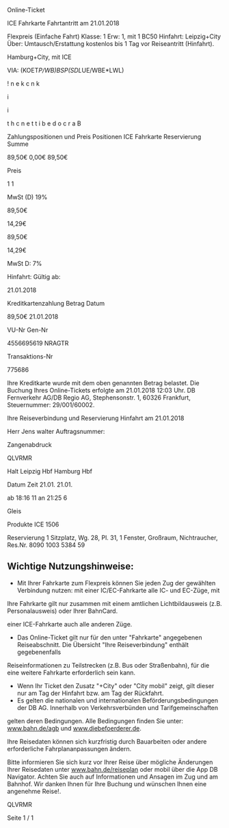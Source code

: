 Online-Ticket

ICE Fahrkarte
Fahrtantritt am 21.01.2018

Flexpreis (Einfache Fahrt)
Klasse:
1
Erw:
1, mit 1 BC50
Hinfahrt: Leipzig+City
Über:
Umtausch/Erstattung kostenlos bis 1 Tag vor Reiseantritt (Hinfahrt).

 Hamburg+City, mit ICE

VIA: (KOET*P/WB)*BSP*(SDL*UE/WBE*LWL)

!
n
e
k
c
n
k

i

i

t
h
c
n
e
t
t
i
b
e
d
o
c
r
a
B

Zahlungspositionen und Preis
Positionen
ICE Fahrkarte
Reservierung
Summe

89,50€
0,00€
89,50€

Preis

1
1

MwSt (D) 19%

89,50€

14,29€

89,50€

14,29€

MwSt D: 7%

Hinfahrt:
Gültig ab:

21.01.2018

Kreditkartenzahlung
Betrag
Datum

89,50€
21.01.2018

VU-Nr
Gen-Nr

4556695619
NRAGTR

Transaktions-Nr

775686

Ihre Kreditkarte wurde mit dem oben genannten Betrag belastet. Die Buchung Ihres
Online-Tickets erfolgte am 21.01.2018 12:03 Uhr. DB Fernverkehr AG/DB Regio AG,
Stephensonstr. 1, 60326 Frankfurt, Steuernummer: 29/001/60002.

Ihre Reiseverbindung und Reservierung Hinfahrt am 21.01.2018

Herr  Jens walter
Auftragsnummer:

Zangenabdruck

QLVRMR

Halt
Leipzig Hbf
Hamburg Hbf

Datum Zeit
21.01.
21.01.

ab 18:16 11
an 21:25 6

Gleis

Produkte
ICE 1506

Reservierung
1 Sitzplatz, Wg. 28, Pl. 31, 1 Fenster, Großraum,
Nichtraucher, Res.Nr. 8090 1003 5384 59

Wichtige Nutzungshinweise:
-
- Mit Ihrer Fahrkarte zum Flexpreis können Sie jeden Zug der gewählten Verbindung nutzen: mit einer IC/EC-Fahrkarte alle IC- und EC-Züge, mit

Ihre Fahrkarte gilt nur zusammen mit einem amtlichen Lichtbildausweis (z.B. Personalausweis) oder Ihrer BahnCard.

einer ICE-Fahrkarte auch alle anderen Züge.

- Das Online-Ticket gilt nur für den unter "Fahrkarte" angegebenen Reiseabschnitt. Die Übersicht "Ihre Reiseverbindung" enthält gegebenenfalls

Reiseinformationen zu Teilstrecken (z.B. Bus oder Straßenbahn), für die eine weitere Fahrkarte erforderlich sein kann.
- Wenn Ihr Ticket den Zusatz "+City" oder "City mobil" zeigt, gilt dieser nur am Tag der Hinfahrt bzw. am Tag der Rückfahrt.
- Es gelten die nationalen und internationalen Beförderungsbedingungen der DB AG. Innerhalb von Verkehrsverbünden und Tarifgemeinschaften

gelten deren Bedingungen. Alle Bedingungen finden Sie unter: www.bahn.de/agb und www.diebefoerderer.de.

Ihre Reisedaten können sich kurzfristig durch Bauarbeiten oder andere erforderliche Fahrplananpassungen ändern.

Bitte informieren Sie sich kurz vor Ihrer Reise über mögliche Änderungen Ihrer Reisedaten unter www.bahn.de/reiseplan oder mobil über die
App DB Navigator. Achten Sie auch auf Informationen und Ansagen im Zug und am Bahnhof. Wir danken Ihnen für Ihre Buchung und wünschen
Ihnen eine angenehme Reise!.

QLVRMR

Seite 1 / 1

